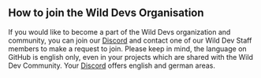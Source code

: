 ## How to join the Wild Devs Organisation

If you would like to become a part of the Wild Devs organization and community, you can join our [Discord](https://discord.gg/YzfpKTK7Gp) and contact one of our Wild Dev Staff members to make a request to join. Please keep in mind, the language on GitHub is english only, even in your projects which are shared with the Wild Dev Community. Your [Discord](https://discord.gg/YzfpKTK7Gp) offers english and german areas.

